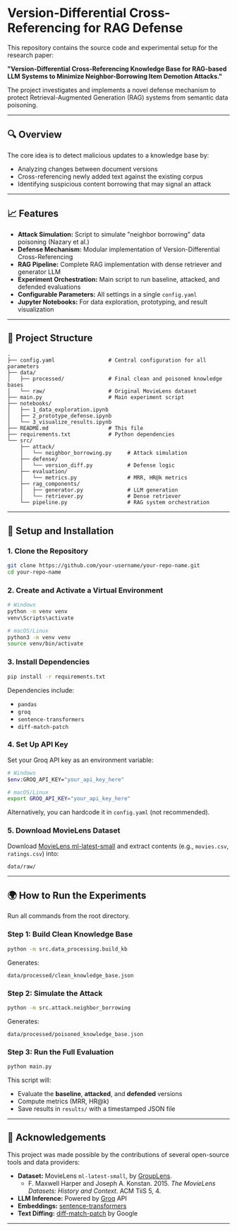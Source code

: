 # Version-Differential Cross-Referencing for RAG Defense

This repository contains the source code and experimental setup for the research paper:

**"Version-Differential Cross-Referencing Knowledge Base for RAG-based LLM Systems to Minimize Neighbor-Borrowing Item Demotion Attacks."**

The project investigates and implements a novel defense mechanism to protect Retrieval-Augmented Generation (RAG) systems from semantic data poisoning.

---

## 🔍 Overview

The core idea is to detect malicious updates to a knowledge base by:

- Analyzing changes between document versions
- Cross-referencing newly added text against the existing corpus
- Identifying suspicious content borrowing that may signal an attack

---

## 📈 Features

- **Attack Simulation:** Script to simulate "neighbor borrowing" data poisoning (Nazary et al.)
- **Defense Mechanism:** Modular implementation of Version-Differential Cross-Referencing
- **RAG Pipeline:** Complete RAG implementation with dense retriever and generator LLM
- **Experiment Orchestration:** Main script to run baseline, attacked, and defended evaluations
- **Configurable Parameters:** All settings in a single `config.yaml`
- **Jupyter Notebooks:** For data exploration, prototyping, and result visualization

---

## 📁 Project Structure

```
.
├── config.yaml                 # Central configuration for all parameters
├── data/
│   ├── processed/              # Final clean and poisoned knowledge bases
│   └── raw/                    # Original MovieLens dataset
├── main.py                     # Main experiment script
├── notebooks/
│   ├── 1_data_exploration.ipynb
│   ├── 2_prototype_defense.ipynb
│   └── 3_visualize_results.ipynb
├── README.md                   # This file
├── requirements.txt            # Python dependencies
└── src/
    ├── attack/
    │   └── neighbor_borrowing.py     # Attack simulation
    ├── defense/
    │   └── version_diff.py           # Defense logic
    ├── evaluation/
    │   └── metrics.py                # MRR, HR@k metrics
    ├── rag_components/
    │   ├── generator.py              # LLM generation
    │   └── retriever.py              # Dense retriever
    └── pipeline.py                   # RAG system orchestration
```

---

## 🚀 Setup and Installation

### 1. Clone the Repository

```bash
git clone https://github.com/your-username/your-repo-name.git
cd your-repo-name
```

### 2. Create and Activate a Virtual Environment

```bash
# Windows
python -m venv venv
venv\Scripts\activate

# macOS/Linux
python3 -m venv venv
source venv/bin/activate
```

### 3. Install Dependencies

```bash
pip install -r requirements.txt
```

Dependencies include:

- `pandas`
- `groq`
- `sentence-transformers`
- `diff-match-patch`

### 4. Set Up API Key

Set your Groq API key as an environment variable:

```bash
# Windows
$env:GROQ_API_KEY="your_api_key_here"

# macOS/Linux
export GROQ_API_KEY="your_api_key_here"
```

Alternatively, you can hardcode it in `config.yaml` (not recommended).

### 5. Download MovieLens Dataset

Download [MovieLens ml-latest-small](https://grouplens.org/datasets/movielens/) and extract contents (e.g., `movies.csv`, `ratings.csv`) into:

```
data/raw/
```

---

## 🌍 How to Run the Experiments

Run all commands from the root directory.

### Step 1: Build Clean Knowledge Base

```bash
python -m src.data_processing.build_kb
```

Generates:

```
data/processed/clean_knowledge_base.json
```

### Step 2: Simulate the Attack

```bash
python -m src.attack.neighbor_borrowing
```

Generates:

```
data/processed/poisoned_knowledge_base.json
```

### Step 3: Run the Full Evaluation

```bash
python main.py
```

This script will:

- Evaluate the **baseline**, **attacked**, and **defended** versions
- Compute metrics (MRR, HR\@k)
- Save results in `results/` with a timestamped JSON file

---

## 📍 Acknowledgements

This project was made possible by the contributions of several open-source tools and data providers:

- **Dataset:** MovieLens `ml-latest-small`, by [GroupLens](https://grouplens.org/).
  - F. Maxwell Harper and Joseph A. Konstan. 2015. *The MovieLens Datasets: History and Context*. ACM TiiS 5, 4.
- **LLM Inference:** Powered by [Groq](https://groq.com/) API
- **Embeddings:** [sentence-transformers](https://www.sbert.net/)
- **Text Diffing:** [diff-match-patch](https://github.com/google/diff-match-patch) by Google

---


